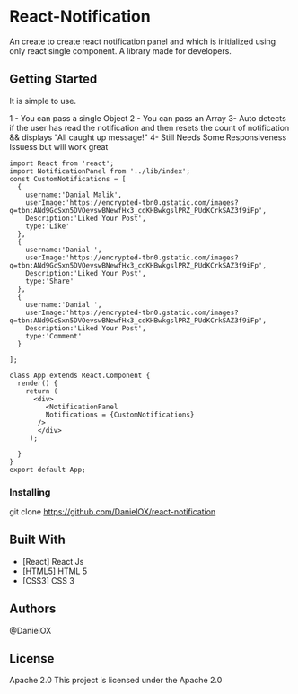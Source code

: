 # React-Notification

An create to create react notification panel and which is initialized using only react single component. A library made for developers.

## Getting Started

It is simple to use.

1 - You can pass a single Object
2 - You can pass an Array
3-  Auto detects if the user has read the notification and then resets the count of notification && displays "All caught up message!"
4-  Still Needs Some Responsiveness Issuess but will work great

```
import React from 'react';
import NotificationPanel from '../lib/index';
const CustomNotifications = [
  {
    username:'Danial Malik', 
    userImage:'https://encrypted-tbn0.gstatic.com/images?q=tbn:ANd9GcSxn5DVOevswBNewfHx3_cdKHBwkgslPRZ_PUdKCrkSAZ3f9iFp',
    Description:'Liked Your Post',
    type:'Like'
  },
  {
    username:'Danial ', 
    userImage:'https://encrypted-tbn0.gstatic.com/images?q=tbn:ANd9GcSxn5DVOevswBNewfHx3_cdKHBwkgslPRZ_PUdKCrkSAZ3f9iFp',
    Description:'Liked Your Post',
    type:'Share'
  },
  {
    username:'Danial ', 
    userImage:'https://encrypted-tbn0.gstatic.com/images?q=tbn:ANd9GcSxn5DVOevswBNewfHx3_cdKHBwkgslPRZ_PUdKCrkSAZ3f9iFp',
    Description:'Liked Your Post',
    type:'Comment'
  }

];

class App extends React.Component {
  render() {
    return ( 
      <div>
         <NotificationPanel 
         Notifications = {CustomNotifications}
       />
       </div>
     );
     
  }
}
export default App;

```



### Installing
git clone https://github.com/DanielOX/react-notification
## Built With

* [React] React Js
* [HTML5] HTML 5
* [CSS3]  CSS 3

## Authors
@DanielOX
## License
Apache 2.0
This project is licensed under the Apache 2.0

